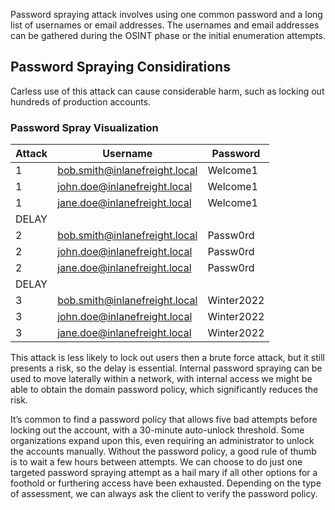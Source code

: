 Password spraying attack involves using one common password and a long list of usernames or email addresses. The usernames and email addresses can be gathered during the OSINT phase or the initial enumeration attempts.

## Password Spraying Considirations

Carless use of this attack can cause considerable harm, such as locking out hundreds of production accounts.

### Password Spray Visualization
|**Attack**|**Username**|**Password**|
|---|---|---|
|1|bob.smith@inlanefreight.local|Welcome1|
|1|john.doe@inlanefreight.local|Welcome1|
|1|jane.doe@inlanefreight.local|Welcome1|
|DELAY|||
|2|bob.smith@inlanefreight.local|Passw0rd|
|2|john.doe@inlanefreight.local|Passw0rd|
|2|jane.doe@inlanefreight.local|Passw0rd|
|DELAY|||
|3|bob.smith@inlanefreight.local|Winter2022|
|3|john.doe@inlanefreight.local|Winter2022|
|3|jane.doe@inlanefreight.local|Winter2022|

This attack is less likely to lock out users then a brute force attack, but it still presents a risk, so the delay is essential. Internal password spraying can be used to move laterally within a network, with internal access we might be able to obtain the domain password policy, which significantly reduces the risk.

It’s common to find a password policy that allows five bad attempts before locking out the account, with a 30-minute auto-unlock threshold. Some organizations expand upon this, even requiring an administrator to unlock the accounts manually. Without the password policy, a good rule of thumb is to wait a few hours between attempts. We can choose to do just one targeted password spraying attempt as a hail mary if all other options for a foothold or furthering access have been exhausted. Depending on the type of assessment, we can always ask the client to verify the password policy.